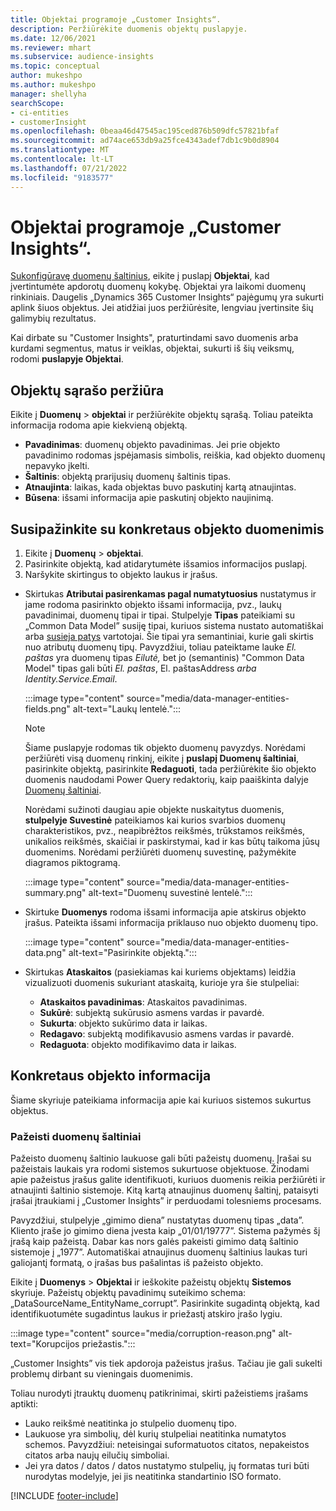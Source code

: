 ```yaml
---
title: Objektai programoje „Customer Insights“.
description: Peržiūrėkite duomenis objektų puslapyje.
ms.date: 12/06/2021
ms.reviewer: mhart
ms.subservice: audience-insights
ms.topic: conceptual
author: mukeshpo
ms.author: mukeshpo
manager: shellyha
searchScope:
- ci-entities
- customerInsight
ms.openlocfilehash: 0beaa46d47545ac195ced876b509dfc57821bfaf
ms.sourcegitcommit: ad74ace653db9a25fce4343adef7db1c9b0d8904
ms.translationtype: MT
ms.contentlocale: lt-LT
ms.lasthandoff: 07/21/2022
ms.locfileid: "9183577"
---
```

# <a name="entities-in-customer-insights"></a>Objektai programoje „Customer Insights“.

[Sukonfigūravę duomenų šaltinius](data-sources.md), eikite į puslapį **Objektai**, kad įvertintumėte apdorotų duomenų kokybę. Objektai yra laikomi duomenų rinkiniais. Daugelis „Dynamics 365 Customer Insights“ pajėgumų yra sukurti aplink šiuos objektus. Jei atidžiai juos peržiūrėsite, lengviau įvertinsite šių galimybių rezultatus.

Kai dirbate su "Customer Insights", praturtindami savo duomenis arba kurdami segmentus, matus ir veiklas, objektai, sukurti iš šių veiksmų, rodomi **puslapyje Objektai**.

## <a name="view-a-list-of-entities"></a>Objektų sąrašo peržiūra

Eikite į **Duomenų** > **objektai** ir peržiūrėkite objektų sąrašą. Toliau pateikta informacija rodoma apie kiekvieną objektą.

- **Pavadinimas**: duomenų objekto pavadinimas. Jei prie objekto pavadinimo rodomas įspėjamasis simbolis, reiškia, kad objekto duomenų nepavyko įkelti.
- **Šaltinis**: objektą prarijusių duomenų šaltinis tipas.
- **Atnaujinta**: laikas, kada objektas buvo paskutinį kartą atnaujintas.
- **Būsena**: išsami informacija apie paskutinį objekto naujinimą.

## <a name="explore-a-specific-entitys-data"></a>Susipažinkite su konkretaus objekto duomenimis

1. Eikite į **Duomenų** > **objektai**.
1. Pasirinkite objektą, kad atidarytumėte išsamios informacijos puslapį.  
1. Naršykite skirtingus to objekto laukus ir įrašus.

- Skirtukas **Atributai pasirenkamas pagal numatytuosius** nustatymus ir jame rodoma pasirinkto objekto išsami informacija, pvz., laukų pavadinimai, duomenų tipai ir tipai. Stulpelyje **Tipas** pateikiami su „Common Data Model” susiję tipai, kuriuos sistema nustato automatiškai arba [susieja patys](map-entities.md) vartotojai. Šie tipai yra semantiniai, kurie gali skirtis nuo atributų duomenų tipų. Pavyzdžiui, toliau pateiktame lauke *El. paštas* yra duomenų tipas *Eilutė,* bet jo (semantinis) "Common Data Model" tipas gali būti *El. paštas*, El. paštasAddress *arba* *Identity.Service.Email*.

   :::image type="content" source="media/data-manager-entities-fields.png" alt-text="Laukų lentelė.":::

   > [!NOTE]
   > Šiame puslapyje rodomas tik objekto duomenų pavyzdys. Norėdami peržiūrėti visą duomenų rinkinį, eikite į **puslapį Duomenų šaltiniai**, pasirinkite objektą, pasirinkite **Redaguoti**, tada peržiūrėkite šio objekto duomenis naudodami Power Query redaktorių, kaip paaiškinta dalyje [Duomenų šaltiniai](data-sources.md).

   Norėdami sužinoti daugiau apie objekte nuskaitytus duomenis, **stulpelyje Suvestinė** pateikiamos kai kurios svarbios duomenų charakteristikos, pvz., neapibrėžtos reikšmės, trūkstamos reikšmės, unikalios reikšmės, skaičiai ir paskirstymai, kad ir kas būtų taikoma jūsų duomenims. Norėdami peržiūrėti duomenų suvestinę, pažymėkite diagramos piktogramą.

   :::image type="content" source="media/data-manager-entities-summary.png" alt-text="Duomenų suvestinė lentelė.":::

- Skirtuke **Duomenys** rodoma išsami informacija apie atskirus objekto įrašus. Pateikta išsami informacija priklauso nuo objekto duomenų tipo.

   :::image type="content" source="media/data-manager-entities-data.png" alt-text="Pasirinkite objektą.":::

- Skirtukas **Ataskaitos** (pasiekiamas kai kuriems objektams) leidžia vizualizuoti duomenis sukuriant ataskaitą, kurioje yra šie stulpeliai:

  - **Ataskaitos pavadinimas**: Ataskaitos pavadinimas.
  - **Sukūrė**: subjektą sukūrusio asmens vardas ir pavardė.
  - **Sukurta**: objekto sukūrimo data ir laikas.
  - **Redagavo**: subjektą modifikavusio asmens vardas ir pavardė.
  - **Redaguota**: objekto modifikavimo data ir laikas.

## <a name="entity-specific-information"></a>Konkretaus objekto informacija

Šiame skyriuje pateikiama informacija apie kai kuriuos sistemos sukurtus objektus.

### <a name="corrupted-data-sources"></a>Pažeisti duomenų šaltiniai

Pažeisto duomenų šaltinio laukuose gali būti pažeistų duomenų. Įrašai su pažeistais laukais yra rodomi sistemos sukurtuose objektuose. Žinodami apie pažeistus įrašus galite identifikuoti, kuriuos duomenis reikia peržiūrėti ir atnaujinti šaltinio sistemoje. Kitą kartą atnaujinus duomenų šaltinį, pataisyti įrašai įtraukiami į „Customer Insights” ir perduodami tolesniems procesams. 

Pavyzdžiui, stulpelyje „gimimo diena” nustatytas duomenų tipas „data”. Kliento įraše jo gimimo diena įvesta kaip „01/01/19777”. Sistema pažymės šį įrašą kaip pažeistą. Dabar kas nors galės pakeisti gimimo datą šaltinio sistemoje į „1977”. Automatiškai atnaujinus duomenų šaltinius laukas turi galiojantį formatą, o įrašas bus pašalintas iš pažeisto objekto.

Eikite į **Duomenys** > **Objektai** ir ieškokite pažeistų objektų **Sistemos** skyriuje. Pažeistų objektų pavadinimų suteikimo schema: „DataSourceName_EntityName_corrupt”. Pasirinkite sugadintą objektą, kad identifikuotumėte sugadintus laukus ir priežastį atskiro įrašo lygiu.

   :::image type="content" source="media/corruption-reason.png" alt-text="Korupcijos priežastis.":::

„Customer Insights” vis tiek apdoroja pažeistus įrašus. Tačiau jie gali sukelti problemų dirbant su vieningais duomenimis.

Toliau nurodyti įtrauktų duomenų patikrinimai, skirti pažeistiems įrašams aptikti:

- Lauko reikšmė neatitinka jo stulpelio duomenų tipo.
- Laukuose yra simbolių, dėl kurių stulpeliai neatitinka numatytos schemos. Pavyzdžiui: neteisingai suformatuotos citatos, nepakeistos citatos arba naujų eilučių simboliai.
- Jei yra datos / datos / datos nustatymo stulpelių, jų formatas turi būti nurodytas modelyje, jei jis neatitinka standartinio ISO formato.

[!INCLUDE [footer-include](includes/footer-banner.md)]
